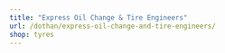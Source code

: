 ```yaml
---
title: "Express Oil Change & Tire Engineers"
url: /dothan/express-oil-change-and-tire-engineers/
shop: tyres
---
```

